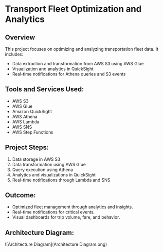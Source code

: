 # Transport Fleet Optimization and Analytics

## Overview
This project focuses on optimizing and analyzing transportation fleet data. It includes:
- Data extraction and transformation from AWS S3 using AWS Glue
- Visualization and analytics in QuickSight
- Real-time notifications for Athena queries and S3 events

## Tools and Services Used:
- AWS S3
- AWS Glue
- Amazon QuickSight
- AWS Athena
- AWS Lambda
- AWS SNS
- AWS Step Functions

## Project Steps:
1. Data storage in AWS S3
2. Data transformation using AWS Glue
3. Query execution using Athena
4. Analytics and visualizations in QuickSight
5. Real-time notifications through Lambda and SNS

## Outcome:
- Optimized fleet management through analytics and insights.
- Real-time notifications for critical events.
- Visual dashboards for trip volume, fare, and behavior.

## Architecture Diagram:
![Architecture Diagram](Architecture Diagram.png)


